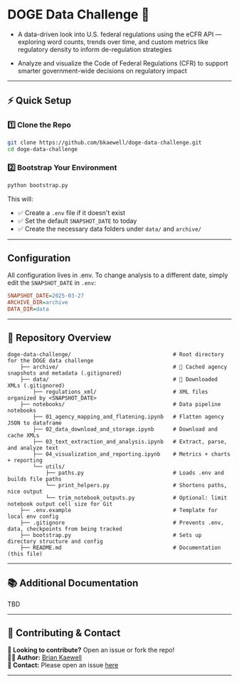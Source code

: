 # DOGE Data Challenge 🚀
- A data-driven look into U.S. federal regulations using the eCFR API — exploring word counts, trends over time, and custom metrics like regulatory density to inform de-regulation strategies
  
- Analyze and visualize the Code of Federal Regulations (CFR) to support smarter government-wide decisions on regulatory impact

---

## ⚡ Quick Setup
### 1️⃣ Clone the Repo  
```bash
git clone https://github.com/bkaewell/doge-data-challenge.git
cd doge-data-challenge
```

### 2️⃣ Bootstrap Your Environment  
```bash
python bootstrap.py
```

This will:
- ✅ Create a `.env` file if it doesn't exist
- ✅ Set the default `SNAPSHOT_DATE` to today
- ✅ Create the necessary data folders under `data/` and `archive/`

---

## Configuration
All configuration lives in .env. To change analysis to a different date, simply edit the `SNAPSHOT_DATE` in `.env`:
```ini
SNAPSHOT_DATE=2025-03-27
ARCHIVE_DIR=archive
DATA_DIR=data
```

---

## 📂 Repository Overview  
```
doge-data-challenge/                                # Root directory for the DOGE data challenge
    ├── archive/                                    # 🚫 Cached agency snapshots and metadata (.gitignored)
    ├── data/                                       # 🚫 Downloaded XMLs (.gitignored)
        ├── regulations_xml/                        # XML files organized by <SNAPSHOT_DATE>
    ├── notebooks/                                  # Data pipeline notebooks
        ├── 01_agency_mapping_and_flatening.ipynb   # Flatten agency JSON to dataframe
        ├── 02_data_download_and_storage.ipynb      # Download and cache XMLs
        ├── 03_text_extraction_and_analysis.ipynb   # Extract, parse, and analyze text
        ├── 04_visualization_and_reporting.ipynb    # Metrics + charts + reporting
        └── utils/
            ├── paths.py                            # Loads .env and builds file paths
            └── print_helpers.py                    # Shortens paths, nice output
            └── trim_notebook_outputs.py            # Optional: limit notebook output cell size for Git
    ├── .env.example                                # Template for local env config
    ├── .gitignore                                  # Prevents .env, data, checkpoints from being tracked
    ├── bootstrap.py                                # Sets up directory structure and config
    ├── README.md                                   # Documentation (this file)  
```  

---

## 📚 Additional Documentation  

TBD

---

## 🤝 Contributing & Contact    

**🎯 Looking to contribute?** Open an issue or fork the repo!  
**👨‍💻 Author:** [Brian Kaewell](https://github.com/bkaewell)  
**📧 Contact:** Please open an issue [here](https://github.com/bkaewell/doge-data-challenge/issues)

---